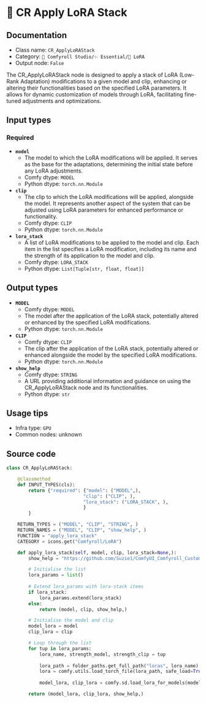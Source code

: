 # 💊 CR Apply LoRA Stack
## Documentation
- Class name: `CR_ApplyLoRAStack`
- Category: `🧩 Comfyroll Studio/✨ Essential/💊 LoRA`
- Output node: `False`

The CR_ApplyLoRAStack node is designed to apply a stack of LoRA (Low-Rank Adaptation) modifications to a given model and clip, enhancing or altering their functionalities based on the specified LoRA parameters. It allows for dynamic customization of models through LoRA, facilitating fine-tuned adjustments and optimizations.
## Input types
### Required
- **`model`**
    - The model to which the LoRA modifications will be applied. It serves as the base for the adaptations, determining the initial state before any LoRA adjustments.
    - Comfy dtype: `MODEL`
    - Python dtype: `torch.nn.Module`
- **`clip`**
    - The clip to which the LoRA modifications will be applied, alongside the model. It represents another aspect of the system that can be adjusted using LoRA parameters for enhanced performance or functionality.
    - Comfy dtype: `CLIP`
    - Python dtype: `torch.nn.Module`
- **`lora_stack`**
    - A list of LoRA modifications to be applied to the model and clip. Each item in the list specifies a LoRA modification, including its name and the strength of its application to the model and clip.
    - Comfy dtype: `LORA_STACK`
    - Python dtype: `List[Tuple[str, float, float]]`
## Output types
- **`MODEL`**
    - Comfy dtype: `MODEL`
    - The model after the application of the LoRA stack, potentially altered or enhanced by the specified LoRA modifications.
    - Python dtype: `torch.nn.Module`
- **`CLIP`**
    - Comfy dtype: `CLIP`
    - The clip after the application of the LoRA stack, potentially altered or enhanced alongside the model by the specified LoRA modifications.
    - Python dtype: `torch.nn.Module`
- **`show_help`**
    - Comfy dtype: `STRING`
    - A URL providing additional information and guidance on using the CR_ApplyLoRAStack node and its functionalities.
    - Python dtype: `str`
## Usage tips
- Infra type: `GPU`
- Common nodes: unknown


## Source code
```python
class CR_ApplyLoRAStack:

    @classmethod
    def INPUT_TYPES(cls):
        return {"required": {"model": ("MODEL",),
                            "clip": ("CLIP", ),
                            "lora_stack": ("LORA_STACK", ),
                            }
        }

    RETURN_TYPES = ("MODEL", "CLIP", "STRING", )
    RETURN_NAMES = ("MODEL", "CLIP", "show_help", )
    FUNCTION = "apply_lora_stack"
    CATEGORY = icons.get("Comfyroll/LoRA")

    def apply_lora_stack(self, model, clip, lora_stack=None,):
        show_help = "https://github.com/Suzie1/ComfyUI_Comfyroll_CustomNodes/wiki/LoRA-Nodes#cr-apply-lora-stack"

        # Initialise the list
        lora_params = list()
 
        # Extend lora_params with lora-stack items 
        if lora_stack:
            lora_params.extend(lora_stack)
        else:
            return (model, clip, show_help,)

        # Initialise the model and clip
        model_lora = model
        clip_lora = clip

        # Loop through the list
        for tup in lora_params:
            lora_name, strength_model, strength_clip = tup
            
            lora_path = folder_paths.get_full_path("loras", lora_name)
            lora = comfy.utils.load_torch_file(lora_path, safe_load=True)
            
            model_lora, clip_lora = comfy.sd.load_lora_for_models(model_lora, clip_lora, lora, strength_model, strength_clip)  

        return (model_lora, clip_lora, show_help,)

```
